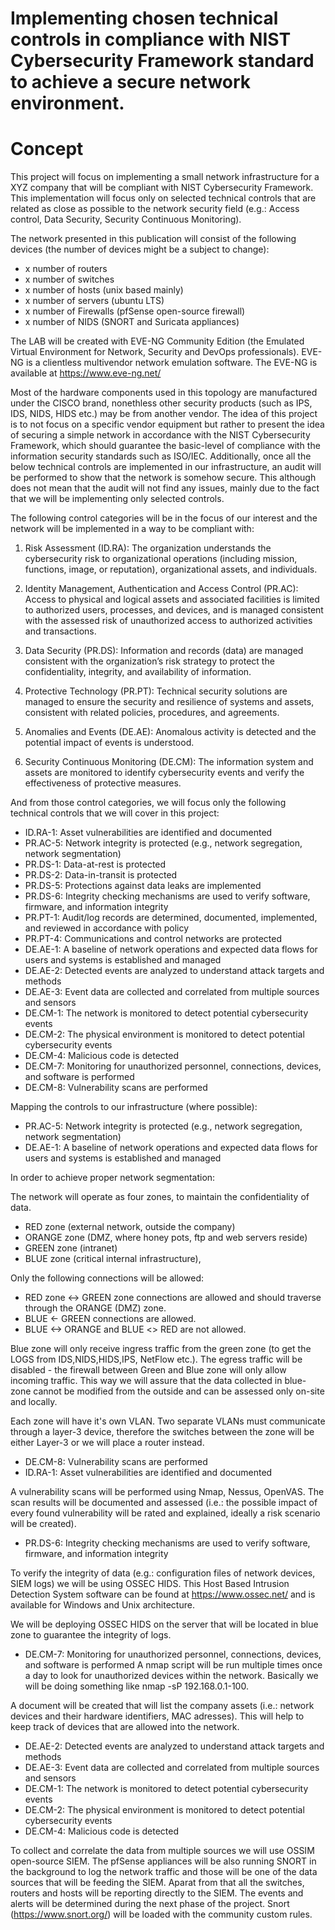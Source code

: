 # Implementing chosen technical controls in compliance with NIST Cybersecurity Framework standard to achieve a secure network environment. 

# Concept 

This project will focus on implementing a small network infrastructure for a XYZ company that will be compliant with NIST Cybersecurity Framework. This implementation will focus only on selected technical controls that are related as close as possible to the network security field (e.g.: Access control, Data Security, Security Continuous Monitoring). 

The network presented in this publication will consist of the following devices (the number of devices might be a subject to change):

- x number of routers
- x number of switches
- x number of hosts (unix based mainly)
- x number of servers (ubuntu LTS)
- x number of Firewalls (pfSense open-source firewall) 
- x number of NIDS (SNORT and Suricata appliances)

The LAB will be created with EVE-NG Community Edition (the Emulated Virtual Environment for Network, Security and DevOps professionals). 
EVE-NG is a clientless multivendor network emulation software. 
The EVE-NG is available at https://www.eve-ng.net/

Most of the hardware components used in this topology are manufactured under the CISCO brand, nonethless other security products (such as IPS, IDS, NIDS, HIDS etc.) may be from another vendor. The idea of this project is to not focus on a specific vendor equipment but rather to present the idea of securing a simple network in accordance with the NIST Cybersecurity Framework, which should guarantee the basic-level of compliance with the information security standards such as ISO/IEC. Additionally, once all the below technical controls are implemented in our infrastructure, an audit will be performed to show that the network is somehow secure. This although does not mean that the audit will not find any issues, mainly due to the fact that we will be implementing only selected controls. 


The following control categories will be in the focus of our interest and the network will be implemented in a way to be compliant with: 

1. Risk Assessment (ID.RA): The organization understands the cybersecurity risk to organizational operations (including mission, functions, image, or reputation), organizational assets, and individuals.

2. Identity Management, Authentication and Access Control (PR.AC): Access to physical and logical assets and associated facilities is limited to authorized users, processes, and devices, and is managed consistent with the assessed risk of unauthorized access to authorized activities and transactions.

3. Data Security (PR.DS): Information and records (data) are managed consistent with the organization’s risk strategy to protect the confidentiality, integrity, and availability of information.

4. Protective Technology (PR.PT): Technical security solutions are managed to ensure the security and resilience of systems and assets, consistent with related policies, procedures, and agreements.

5. Anomalies and Events (DE.AE): Anomalous activity is detected and the potential impact of events is understood.

6. Security Continuous Monitoring (DE.CM): The information system and assets are monitored to identify cybersecurity events and verify the effectiveness of protective measures.

And from those control categories, we will focus only the following technical controls that we will cover in this project: 

- ID.RA-1: Asset vulnerabilities are identified and documented
- PR.AC-5: Network integrity is protected (e.g., network segregation, network segmentation)
- PR.DS-1: Data-at-rest is protected
- PR.DS-2: Data-in-transit is protected
- PR.DS-5: Protections against data leaks are implemented
- PR.DS-6: Integrity checking mechanisms are used to verify software, firmware, and information integrity
- PR.PT-1: Audit/log records are determined, documented, implemented, and reviewed in accordance with policy
- PR.PT-4: Communications and control networks are protected
- DE.AE-1: A baseline of network operations and expected data flows for users and systems is established and managed
- DE.AE-2: Detected events are analyzed to understand attack targets and methods
- DE.AE-3: Event data are collected and correlated from multiple sources and sensors
- DE.CM-1: The network is monitored to detect potential cybersecurity events
- DE.CM-2: The physical environment is monitored to detect potential cybersecurity events
- DE.CM-4: Malicious code is detected
- DE.CM-7: Monitoring for unauthorized personnel, connections, devices, and software is performed
- DE.CM-8: Vulnerability scans are performed


Mapping the controls to our infrastructure (where possible): 

- PR.AC-5: Network integrity is protected (e.g., network segregation, network segmentation)
- DE.AE-1: A baseline of network operations and expected data flows for users and systems is established and managed

In order to achieve proper network segmentation:

The network will operate as four zones, to maintain the confidentiality of data. 
- RED zone (external network, outside the company)
- ORANGE zone (DMZ, where honey pots, ftp and web servers reside)
- GREEN zone (intranet)
- BLUE zone (critical internal infrastructure), 


Only the following connections will be allowed: 
- RED zone <-> GREEN zone connections are allowed and should traverse through the ORANGE (DMZ) zone.
- BLUE <- GREEN connections are allowed.
- BLUE <-> ORANGE and BLUE <> RED are not allowed.

Blue zone will only receive ingress traffic from the green zone (to get the LOGS from IDS,NIDS,HIDS,IPS, NetFlow etc.).
The egress traffic will be disabled - the firewall between Green and Blue zone will only allow incoming traffic. This way we will assure that the data collected in blue-zone cannot be modified from the outside and can be assessed only on-site and locally. 

Each zone will have it's own VLAN. Two separate VLANs must communicate through a layer-3 device, therefore the switches between the zone will be either Layer-3 or we will place a router instead. 

- DE.CM-8: Vulnerability scans are performed
- ID.RA-1: Asset vulnerabilities are identified and documented

A vulnerability scans will be performed using Nmap, Nessus, OpenVAS. The scan results will be documented and assessed (i.e.: the possible impact of every found vulnerability will be rated and explained, ideally a risk scenario will be created). 

- PR.DS-6: Integrity checking mechanisms are used to verify software, firmware, and information integrity

To verify the integrity of data (e.g.: configuration files of network devices, SIEM logs) we will be using OSSEC HIDS. 
This Host Based Intrusion Detection System software can be found at https://www.ossec.net/ and is available for Windows and Unix architecture. 

We will be deploying OSSEC HIDS on the server that will be located in blue zone to guarantee the integrity of logs. 


- DE.CM-7: Monitoring for unauthorized personnel, connections, devices, and software is performed
A nmap script will be run multiple times once a day to look for unauthorized devices within the network. 
Basically we will be doing something like nmap -sP 192.168.0.1-100.

A document will be created that will list the company assets (i.e.: network devices and their hardware identifiers, MAC adresses).
This will help to keep track of devices that are allowed into the network. 

- DE.AE-2: Detected events are analyzed to understand attack targets and methods
- DE.AE-3: Event data are collected and correlated from multiple sources and sensors
- DE.CM-1: The network is monitored to detect potential cybersecurity events
- DE.CM-2: The physical environment is monitored to detect potential cybersecurity events
- DE.CM-4: Malicious code is detected

To collect and correlate the data from multiple sources we will use OSSIM open-source SIEM. 
The pfSense appliances will be also running SNORT in the background to log the network traffic and those will be one of the data sources that will be feeding the SIEM. Aparat from that all the switches, routers and hosts will be reporting directly to the SIEM. The events and alerts will be determined during the next phase of the project. 
Snort (https://www.snort.org/) will be loaded with the community custom rules.
